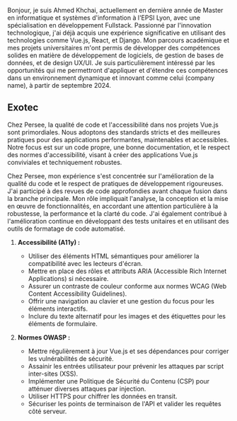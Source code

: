 Bonjour, je suis Ahmed Khchai, actuellement en dernière année de Master en informatique et systèmes d'information à l'EPSI Lyon, avec une spécialisation en développement Fullstack. Passionné par l'innovation technologique, j'ai déjà acquis une expérience significative en utilisant des technologies comme Vue.js, React, et Django. Mon parcours académique et mes projets universitaires m'ont permis de développer des compétences solides en matière de développement de logiciels, de gestion de bases de données, et de design UX/UI. Je suis particulièrement intéressé par les opportunités qui me permettront d'appliquer et d'étendre ces compétences dans un environnement dynamique et innovant comme celui (company name), à partir de septembre 2024.

## Exotec

Chez Persee, la qualité de code et l'accessibilité dans nos projets Vue.js sont primordiales. Nous adoptons des standards stricts et des meilleures pratiques pour des applications performantes, maintenables et accessibles. Notre focus est sur un code propre, une bonne documentation, et le respect des normes d'accessibilité, visant à créer des applications Vue.js conviviales et techniquement robustes.


Chez Persee, mon expérience s'est concentrée sur l'amélioration de la qualité du code et le respect de pratiques de développement rigoureuses. J'ai participé à des revues de code approfondies avant chaque fusion dans la branche principale. Mon rôle impliquait l'analyse, la conception et la mise en œuvre de fonctionnalités, en accordant une attention particulière à la robustesse, la performance et la clarté du code. J'ai également contribué à l'amélioration continue en développant des tests unitaires et en utilisant des outils de formatage de code automatisé.

1. **Accessibilité (A11y) :**
    
    - Utiliser des éléments HTML sémantiques pour améliorer la compatibilité avec les lecteurs d'écran.
    - Mettre en place des rôles et attributs ARIA (Accessible Rich Internet Applications) si nécessaire.
    - Assurer un contraste de couleur conforme aux normes WCAG (Web Content Accessibility Guidelines).
    - Offrir une navigation au clavier et une gestion du focus pour les éléments interactifs.
    - Inclure du texte alternatif pour les images et des étiquettes pour les éléments de formulaire.
2. **Normes OWASP :**
    
    - Mettre régulièrement à jour Vue.js et ses dépendances pour corriger les vulnérabilités de sécurité.
    - Assainir les entrées utilisateur pour prévenir les attaques par script inter-sites (XSS).
    - Implémenter une Politique de Sécurité du Contenu (CSP) pour atténuer diverses attaques par injection.
    - Utiliser HTTPS pour chiffrer les données en transit.
    - Sécuriser les points de terminaison de l'API et valider les requêtes côté serveur.